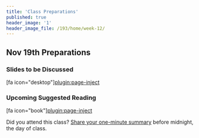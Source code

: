 ```yaml
---
title: 'Class Preparations'
published: true
header_image: '1'
header_image_file: /193/home/week-12/
---
```


## Nov 19th Preparations

### Slides to be Discussed
[fa icon="desktop"][plugin:page-inject](../../presentations/week-12?template=partials/presentation_iframelinkonly)

### Upcoming Suggested Reading
[fa icon="book"][plugin:page-inject](../../weekly-readings/week-12?template=partials/embedlycardlinkonly)  

Did you attend this class? [Share your one-minute summary](https://canvas.sfu.ca/courses/47119/assignments/387233) before midnight, the day of class.
